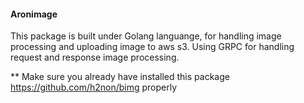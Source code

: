 #### Aronimage
This package is built under Golang languange, for handling image processing and uploading image to aws s3. 
Using GRPC for handling request and response image processing.

** Make sure you already have installed this package https://github.com/h2non/bimg properly